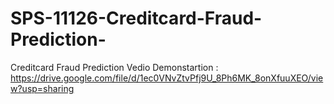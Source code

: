 # SPS-11126-Creditcard-Fraud-Prediction-
Creditcard Fraud Prediction 
Vedio Demonstartion : https://drive.google.com/file/d/1ec0VNvZtvPfj9U_8Ph6MK_8onXfuuXEO/view?usp=sharing
